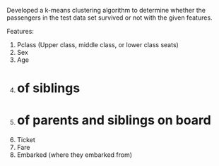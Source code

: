 Developed a k-means clustering algorithm to determine whether the passengers in the test data set survived or not with the given features.

Features:

1) Pclass (Upper class, middle class, or lower class seats)
2) Sex 
3) Age
4) # of siblings
5) # of parents and siblings on board
6) Ticket
7) Fare
8) Embarked (where they embarked from)
